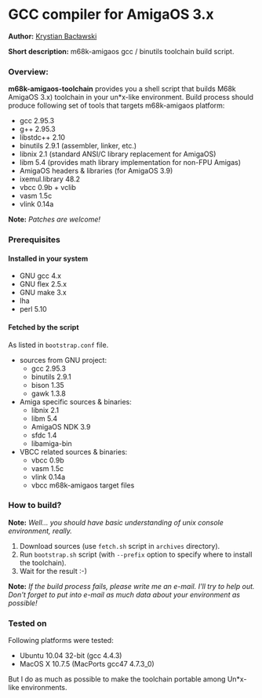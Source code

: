 GCC compiler for AmigaOS 3.x
===

**Author:** [Krystian Bacławski](mailto:krystian.baclawski@gmail.com)

**Short description:** m68k-amigaos gcc / binutils toolchain build script.

### Overview:

**m68k-amigaos-toolchain** provides you a shell script that builds M68k AmigaOS 3.x) toolchain in your un*x-like environment. Build process should produce following set of tools that targets m68k-amigaos platform:

 * gcc 2.95.3
 * g++ 2.95.3
 * libstdc++ 2.10
 * binutils 2.9.1 (assembler, linker, etc.)
 * libnix 2.1 (standard ANSI/C library replacement for AmigaOS)
 * libm 5.4 (provides math library implementation for non-FPU Amigas)
 * AmigaOS headers & libraries (for AmigaOS 3.9)
 * ixemul.library 48.2
 * vbcc 0.9b + vclib
 * vasm 1.5c
 * vlink 0.14a

**Note:** *Patches are welcome!*

### Prerequisites

#### Installed in your system

 * GNU gcc 4.x
 * GNU flex 2.5.x
 * GNU make 3.x
 * lha
 * perl 5.10

#### Fetched by the script

As listed in `bootstrap.conf` file.

 * sources from GNU project:
   - gcc 2.95.3
   - binutils 2.9.1
   - bison 1.35
   - gawk 1.3.8
 * Amiga specific sources & binaries:
   - libnix 2.1
   - libm 5.4
   - AmigaOS NDK 3.9
   - sfdc 1.4
   - libamiga-bin
 * VBCC related sources & binaries:
   - vbcc 0.9b
   - vasm 1.5c
   - vlink 0.14a
   - vbcc m68k-amigaos target files

### How to build?

**Note:** *Well… you should have basic understanding of unix console environment, really.*

1. Download sources (use `fetch.sh` script in `archives` directory).
2. Run `bootstrap.sh` script (with `--prefix` option to specify where to install the toolchain).
3. Wait for the result :-)

**Note:** *If the build process fails, please write me an e-mail.  I'll try to help out. Don't forget to put into e-mail as much data about your environment as possible!*

### Tested on

Following platforms were tested:

 * Ubuntu 10.04 32-bit (gcc 4.4.3)
 * MacOS X 10.7.5 (MacPorts gcc47 4.7.3_0)
 
But I do as much as possible to make the toolchain portable among Un*x-like environments.